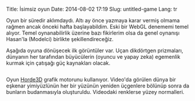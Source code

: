 Title: İsimsiz oyun
Date: 2014-08-02 17:19
Slug: untitled-game
Lang: tr

Oyun bir süredir aklımdaydı. Altı ay önce yazmaya karar vermiş olmama rağmen ancak önceki hafta başlayabildim. Eski bir WebGL denememi temel alıyor. Temel oynanabilirlik üzerine bazı fikirlerim olsa da genel oynanışı Hasan'la (Modelci) birlikte şekillendireceğiz.

Aşağıda oyuna dönüşecek ilk görüntüler var. Uçan dikdörtgen prizmaları, dünyanın her tarafından büyücülerin (oyuncu ve yapay zeka) egemenlik kurmak için çatışağı güç kaynakları olacak.

<div markdown="span" class="video-container">
<img class="gfyitem" data-id="WellinformedCloudyChamois"/>
</div>

Oyun [Horde3D](http://www.horde3d.org/) grafik motorunu kullanıyor. Video'da görülen dünya bir eşkenar yimiyüzlünün her bir yüzünün yeniden üçgenlere bölünüp sonra da bunların budanmasıyla oluşturuldu. Videodaki renklerse yüzey normalleri.
